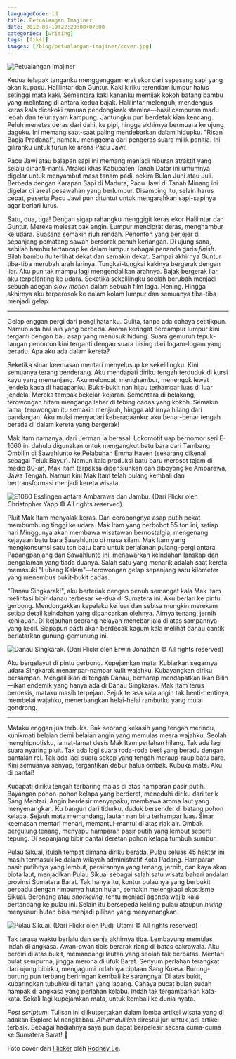 ```yaml
---
languageCode: id
title: Petualangan Imajiner
date: 2012-06-19T22:29:00+07:00
categories: [writing]
tags: [fiksi]
images: [/blog/petualangan-imajiner/cover.jpg]
---
```

![Petualangan Imajiner](cover.jpg)

Kedua telapak tanganku menggenggam erat ekor dari sepasang sapi yang akan kupacu. Halilintar dan Guntur. Kaki kiriku terendam lumpur halus setinggi mata kaki. Sementara kaki kananku memijak kokoh batang bambu yang melintang di antara kedua bajak. Halilintar melenguh, mendengus keras kala dicekoki ramuan pendongkrak stamina—hasil campuran madu lebah dan telur ayam kampung. Jantungku pun berdetak kian kencang. Peluh menetes deras dari dahi, ke pipi, hingga akhirnya bermuara ke ujung daguku. Ini memang saat-saat paling mendebarkan dalam hidupku. "Risan Bagja Pradana!", namaku menggema dari pengeras suara milik panitia. Ini giliranku untuk turun ke arena Pacu Jawi!

Pacu Jawi atau balapan sapi ini memang menjadi hiburan atraktif yang selalu dinanti-nanti. Atraksi khas Kabupaten Tanah Datar ini umumnya digelar untuk menyambut masa tanam padi, sekira Bulan Juni atau Juli. Berbeda dengan Karapan Sapi di Madura, Pacu Jawi di Tanah Minang ini digelar di areal pesawahan yang berlumpur. Disamping itu, selain harus cepat, peserta Pacu Jawi pun dituntut untuk mengarahkan sapi-sapinya agar berlari lurus.

Satu, dua, tiga! Dengan sigap rahangku menggigit keras ekor Halilintar dan Guntur. Mereka melesat bak angin. Lumpur menciprat deras, menghambur ke udara. Suasana semakin riuh rendah. Penonton yang berjejer di sepanjang pematang sawah bersorak penuh keriangan. Di ujung sana, sebilah bambu tertancap ke dalam lumpur sebagai penanda garis *finish*. Bilah bambu itu terlihat dekat dan semakin dekat. Sampai akhirnya Guntur tiba-tiba merubah arah larinya. Tungkai-tungkai kakinya bergerak dengan liar. Aku pun tak mampu lagi mengendalikan arahnya. Bajak bergerak liar, aku terpelanting ke udara. Seketika sekelilingku seolah berubah menjadi sebuah adegan *slow motion* dalam sebuah film laga. Hening. Hingga akhirnya aku terperosok ke dalam kolam lumpur dan semuanya tiba-tiba menjadi gelap.

<hr class="section-break">

Gelap enggan pergi dari penglihatanku. Gulita, tanpa ada cahaya setitikpun. Namun ada hal lain yang berbeda. Aroma keringat bercampur lumpur kini terganti dengan bau asap yang menusuk hidung. Suara gemuruh tepuk-tangan penonton kini terganti dengan suara bising dari logam-logam yang beradu. Apa aku ada dalam kereta?

Seketika sinar keemasan mentari menyelusup ke sekelilingku. Kini semuanya terang benderang. Aku mendapati diriku tengah terduduk di kursi kayu yang memanjang. Aku meloncat, menghambur, menengok lewat jendela kaca di hadapanku. Bukit-bukit nan hijau terhampar luas di luar jendela. Mereka tampak bekejar-kejaran. Sementara di belakang, terowongan hitam menganga lebar di tebing cadas yang kokoh. Semakin lama, terowongan itu semakin menjauh, hingga akhirnya hilang dari pandangan. Aku mulai menyadari keberadaanku: aku benar-benar tengah berada di dalam kereta yang bergerak!

Mak Itam namanya, dari Jerman ia berasal. Lokomotif uap bernomor seri E-1060 ini dahulu digunakan untuk mengangkut batu bara dari Tambang Ombilin di Sawahlunto ke Pelabuhan Emma Haven (sekarang dikenal sebagai Teluk Bayur). Namun kala produksi batu baru merosot tajam di medio 80-an, Mak Itam terpaksa dipensiunkan dan diboyong ke Ambarawa, Jawa Tengah. Namun kini Mak Itam telah pulang kembali dan bertransformasi menjadi kereta wisata.

![E1060 Esslingen antara Ambarawa dan Jambu. (Dari [Flickr](https://www.flickr.com/photos/128839707@N03/16984063371/in/photostream/) oleh [Christopher Yapp](https://www.flickr.com/photos/128839707@N03/) © All rights reserved)](01-e1060-esslingen-between-ambarawa-and-jambu-by-christophery.jpg)

Pluit Mak Itam menyalak keras. Dari cerobongnya asap putih pekat membumbung tinggi ke udara. Mak Itam yang berbobot 55 ton ini, setiap hari Minggunya akan membawa wisatawan bernostalgia, mengenang kejayaan batu bara Sawahlunto di masa silam. Mak Itam yang mengkonsumsi satu ton batu bara untuk perjalanan pulang–pergi antara Padangpanjang dan Sawahlunto ini, menawarkan keindahan lanskap dan pengalaman yang tiada duanya. Salah satu yang menarik adalah saat kereta memasuki "Lubang Kalam"—terowongan gelap sepanjang satu kilometer yang menembus bukit-bukit cadas.

"Danau Singkarak!", aku berteriak dengan penuh semangat kala Mak Itam melintasi bibir danau terbesar ke-dua di Sumatera ini. Aku berlari ke pintu gerbong. Mendongakkan kepalaku ke luar dan sebisa mungkin merekam setiap detail keindahan yang dipancarkan olehnya. Airnya tenang, jernih kehijauan. Di kejauhan seorang nelayan menebar jala di atas sampannya yang kecil. Siapapun pasti akan berdecak kagum kala melihat danau cantik berlatarkan gunung-gemunung ini.

![Danau Singkarak. (Dari [Flickr](https://www.flickr.com/photos/erwinjonathan/13934137663/in/photostream/) oleh [Erwin Jonathan](https://www.flickr.com/photos/erwinjonathan/) © All rights reserved)](02-danau-singkarak-by-erwinjonathan.jpg)

Aku bergelayut di pintu gerbong. Kupejamkan mata. Kubiarkan segarnya udara Singkarak menampar-nampar kulit wajahku. Kubayangkan diriku bersampan. Mengail ikan di tengah Danau, berharap mendapatkan Ikan Bilih—ikan endemik yang hanya ada di Danau Singkarak. Mak Itam terus berdesis, mataku masih terpejam. Sejuk terasa kala angin tak henti-hentinya membelai wajahku, menerbangkan helai-helai rambutku yang mulai gondrong.

<hr class="section-break">

Mataku enggan jua terbuka. Bak seorang kekasih yang tengah merindu, kunikmati belaian demi belaian angin yang memulas mesra wajahku. Seolah menghipnotisku, lamat-lamat desis Mak Itam perlahan hilang. Tak ada lagi suara nyaring pluit. Tak ada lagi suara roda-roda besi yang beradu dengan bantalan rel. Tak ada lagi suara sekop yang tengah meraup-raup batu bara. Kini semuanya senyap, tergantikan debur halus ombak. Kubuka mata. Aku di pantai!

Kudapati diriku tengah terbaring malas di atas hamparan pasir putih. Bayangan pohon-pohon kelapa yang berderet, meneduhi diriku dari terik Sang Mentari. Angin berdesir menyapaku, membawa aroma laut yang menyenangkan. Ku bangun dari tidurku, duduk bersender di batang pohon kelapa. Sejauh mata memandang, lautan nan biru terhampar luas. Sinar keemasan mentari menari, memantul-mantul di atas riak air. Ombak bergulung tenang, menyapu hamparan pasir putih yang lembut seperti tepung. Di sepanjang bibir pantai deretan pohon kelapa tumbuh sumbur.

Pulau Sikuai, itulah tempat dimana diriku berada. Pulau seluas 45 hektar ini masih termasuk ke dalam wilayah administratif Kota Padang. Hamparan pasir putihnya yang lembut, perairannya yang tenang, jernih, dan kaya akan biota laut, menjadikan Pulau Sikuai sebagai salah satu wisata bahari andalan provinsi Sumatera Barat. Tak hanya itu, kontur pulaunya yang berbukit berpadu dengan rimbunya hutan hujan, semakin melengkapi ekostisme Sikuai. Berenang atau *snorkeling*, tentu menjadi agenda wajib kala bertandang ke pulau ini. Selain itu bersepeda keliling pulau ataupun *hiking* menyusuri hutan bisa menjadi pilihan yang menyenangkan.

![Pulau Sikuai. (Dari [Flickr](https://www.flickr.com/photos/44783778@N02/5807582083/in/photostream/) oleh [Pudji Utami](https://www.flickr.com/photos/44783778@N02/) © All rights reserved)](03-sikuai-island-by-pudjiu.jpg)

Tak terasa waktu berlalu dan senja akhirnya tiba. Lembayung memulas indah di angkasa. Awan-awan tipis berarak riang di batas cakrawala. Aku berdiri di atas bukit, memandangi lautan yang seolah tak berbatas. Mentari bulat sempurna, jingga merona di ufuk Barat. Senyum perlahan terangkat dari ujung bibirku, mengagumi indahnya ciptaan Sang Kuasa. Burung-burung pun terbang beriringan kembali ke sarangnya. Di atas bukit, kubaringkan tubuhku di tanah yang lapang. Cahaya pucat bulan sudah nampak di angkasa yang perlahan kelabu. Indah tak tergambarkan kata-kata. Sekali lagi kupejamkan mata, untuk kembali ke dunia nyata.

*Post scriptum*: Tulisan ini diikutsertakan dalam lomba artikel wisata yang di adakan Explore Minangkabau. *Alhamdullilah* direstui juri untuk jadi artikel terbaik. Sebagai hadiahnya saya pun dapat berpelesir secara cuma-cuma ke Sumatera Barat! 🙂

Foto cover dari [Flicker](https://www.flickr.com/photos/11642572@N06/23689611915/in/album-72157662312317745/) oleh [Rodney Ee](https://www.flickr.com/photos/11642572@N06/).
